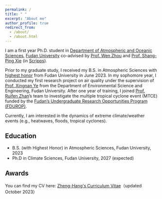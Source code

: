 ```yaml
---
permalink: /
title: " "
excerpt: "About me"
author_profile: true
redirect_from: 
  - /about/
  - /about.html
---
```


I am a first year Ph.D. student in [Department of Atmospheric and Oceanic Sciences](https://atmsci.fudan.edu.cn), [Fudan University](https://www.fudan.edu.cn) co-advised by [Prof. Wen Zhou](https://atmsci.fudan.edu.cn/97/c3/c14809a432067/page.htm) and [Prof. Shang-Ping Xie](https://sxie.scrippsprofiles.ucsd.edu/) (in [Scripps](https://scripps.ucsd.edu/)). 

Prior to my graduate study, I received my B.S. in Atmospheric Sciences with [highest honor](https://mp.weixin.qq.com/s/IrSmcYiTu8evdjnnex3WtQ) from Fudan University in June 2023. In my sophomore year, I conducted my first research project on air quality under the supervision of [Prof. Xingnan Ye](https://environment.fudan.edu.cn/5b/8b/c30977a351115/page.htm) from the Department of Environmental Science and Engineering, Fudan University. After one year of training, I joined [Prof. Ruifen Zhan](https://atmsci.fudan.edu.cn/79/c2/c14809a162242/page.htm)’s team to investigate the multiple tropical cyclone event (MTCE) funded by the [Fudan’s Undergraduate Research Opportunities Program (FDUROP)](https://www.fudan.edu.cn/2019/0423/c515a95967/page.htm). 

Currently, I am interested in the dynamics of extreme climate/weather events (e.g., heatwaves, floods, tropical cyclones).

Education
---
* B.S. (with Highest Honor) in Atmospheric Sciences, Fudan University, 2023
* Ph.D in Climate Sciences, Fudan University, 2027 (expected)

Awards
---

You can find my CV here: [Zheng-Hang's Curriculum Vitae](../fuzhenghang.github.io/assets/Curriculum_Vitae.pdf)（updated October 2023）
